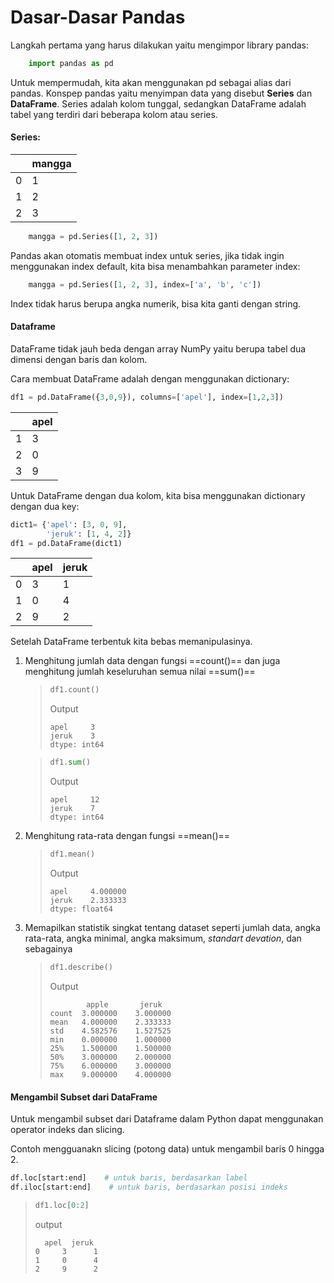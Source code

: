 Dasar-Dasar Pandas
=================
Langkah pertama yang harus dilakukan yaitu mengimpor library pandas:

```python
    import pandas as pd
```

Untuk mempermudah, kita akan menggunakan pd sebagai alias dari pandas.
Konspep pandas yaitu menyimpan data yang disebut **Series** dan **DataFrame**. Series adalah kolom tunggal, sedangkan DataFrame adalah tabel yang terdiri dari beberapa kolom atau series.

#### Series:

|  |mangga  |
|:-|:-|
|0  |1  |
|1  |2  |
|2  |3  |

```python
    mangga = pd.Series([1, 2, 3])
```

Pandas akan otomatis membuat index untuk series, jika tidak ingin menggunakan index default, kita bisa menambahkan parameter index:

```python
    mangga = pd.Series([1, 2, 3], index=['a', 'b', 'c'])
```

Index tidak harus berupa angka numerik, bisa kita ganti dengan string.

#### Dataframe

DataFrame tidak jauh beda dengan array NumPy yaitu berupa tabel dua dimensi dengan baris dan kolom.

Cara membuat DataFrame adalah dengan menggunakan dictionary:

```python
df1 = pd.DataFrame({3,0,9}), columns=['apel'], index=[1,2,3])
```

|  |apel  |
|:-|:-|
|1  |3  |
|2  |0  |
|3  |9  |

Untuk DataFrame dengan dua kolom, kita bisa menggunakan dictionary dengan dua key:

```python
dict1= {'apel': [3, 0, 9], 
        'jeruk': [1, 4, 2]}
df1 = pd.DataFrame(dict1)
```

|  |apel  |jeruk  |
|:-|:-|:-|
|0  |3  |1  |
|1  |0  |4  |
|2  |9  |2  |

Setelah DataFrame terbentuk kita bebas memanipulasinya.

1. Menghitung jumlah data dengan fungsi ==count()== dan juga menghitung jumlah keseluruhan semua nilai ==sum()==

    
    >```python
    >df1.count()
    >```
    >
    >Output
    >```jupyter
    >apel     3
    >jeruk    3
    >dtype: int64
    >```

    >```python
    >df1.sum()
    >```
    >
    >Output
    >```jupyter
    >apel     12
    >jeruk    7
    >dtype: int64
    >```

2. Menghitung rata-rata dengan fungsi ==mean()==
   
    >```python
    >df1.mean()
    >```
    >
    >Output
    >```jupyter
    >apel     4.000000
    >jeruk    2.333333
    >dtype: float64
    >```

3. Memapilkan statistik singkat tentang dataset seperti jumlah data, angka rata-rata, angka minimal, angka maksimum, _standart devation_, dan sebagainya

    >```python
    >df1.describe()
    >```
    >
    >Output
    >```jupyter
    >         apple       jeruk
    >count	3.000000	3.000000
    >mean	4.000000	2.333333
    >std   	4.582576	1.527525
    >min   	0.000000	1.000000
    >25%   	1.500000	1.500000
    >50%   	3.000000	2.000000
    >75%   	6.000000	3.000000
    >max   	9.000000	4.000000
    >```

#### Mengambil Subset dari DataFrame
Untuk mengambil subset dari Dataframe dalam Python dapat menggunakan operator indeks dan slicing.

Contoh mengguanakn slicing (potong data) untuk mengambil baris 0 hingga 2.

```python
df.loc[start:end]    # untuk baris, berdasarkan label
df.iloc[start:end]    # untuk baris, berdasarkan posisi indeks
```

>```python
>df1.loc[0:2]
>```
>output
>```jupyter
>   apel  jeruk
>0     3      1
>1     0      4
>2     9      2
>```
